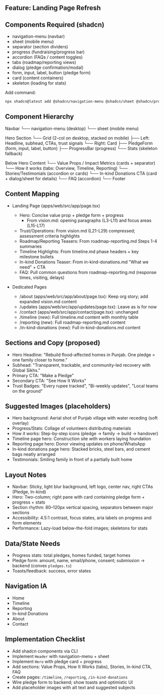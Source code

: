 ## Feature: Landing Page Refresh

## Components Required (shadcn)

- navigation-menu (navbar)
- sheet (mobile menu)
- separator (section dividers)
- progress (fundraising/progress bar)
- accordion (FAQs / content toggles)
- tabs (roadmap/reporting views)
- dialog (pledge confirmation/modal)
- form, input, label, button (pledge form)
- card (content containers)
- skeleton (loading for stats)

Add command:

```bash
npx shadcn@latest add @shadcn/navigation-menu @shadcn/sheet @shadcn/progress @shadcn/separator @shadcn/accordion @shadcn/tabs @shadcn/dialog
```

## Component Hierarchy

Navbar
└── navigation-menu (desktop)
└── sheet (mobile menu)

Hero Section
└── Grid (2-col on desktop, stacked on mobile)
├── Left: Headline, subhead, CTAs, trust signals
└── Right: Card
├── PledgeForm (form, input, label, button)
├── ProgressBar (progress)
└── Stats (skeleton fallback)

Below Hero Content
└── Value Props / Impact Metrics (cards + separator)
└── How it works (tabs: Overview, Timeline, Reporting)
└── Stories/Testimonials (accordion or cards)
└── In-kind Donations CTA (card + dialog/sheet for details)
└── FAQ (accordion)
└── Footer

## Content Mapping

- Landing Page (apps/web/src/app/page.tsx)

  - Hero: Concise value prop + pledge form + progress
    - From vision.md: opening paragraphs (L3-L11) and focus areas (L15-L17)
  - Trust/Operations: From vision.md (L21-L29) compressed; assessment criteria highlights
  - Roadmap/Reporting Teasers: From roadmap-reporting.md Steps 1-4 summaries
  - Timeline Highlights: From timeline.md phase headers + key milestone bullets
  - In-kind Donations Teaser: From in-kind-donations.md "What we need" + CTA
  - FAQ: Pull common questions from roadmap-reporting.md (response times, visiting, delays)

- Dedicated Pages
  - /about (apps/web/src/app/about/page.tsx): Keep org story; add expanded vision.md content
  - /updates (apps/web/src/app/updates/page.tsx): Leave as is for now
  - /contact (apps/web/src/app/contact/page.tsx): unchanged
  - /timeline (new): Full timeline.md content with monthly table
  - /reporting (new): Full roadmap-reporting.md content
  - /in-kind-donations (new): Full in-kind-donations.md content

## Sections and Copy (proposed)

- Hero Headline: "Rebuild flood-affected homes in Punjab. One pledge = one family closer to home."
- Subhead: "Transparent, trackable, and community-led recovery with Global Sikhs."
- Primary CTA: "Make a Pledge"
- Secondary CTA: "See How It Works"
- Trust Badges: "Every rupee tracked", "Bi-weekly updates", "Local teams on the ground"

## Suggested Images (placeholders)

- Hero background: Aerial shot of Punjab village with water receding (soft overlay)
- Progress/Stats: Collage of volunteers distributing materials
- How it works: Step-by-step icons (pledge → family → build → handover)
- Timeline page hero: Construction site with workers laying foundation
- Reporting page hero: Donor viewing updates on phone/WhatsApp
- In-kind donations page hero: Stacked bricks, steel bars, and cement bags neatly arranged
- Testimonials: Smiling family in front of a partially built home

## Layout Notes

- Navbar: Sticky, light blur background, left logo, center nav, right CTAs (Pledge, In-kind)
- Hero: Two-column; right pane with card containing pledge form + progress + stats
- Section rhythm: 80–120px vertical spacing, separators between major sections
- Accessibility: 4.5:1 contrast, focus states, aria labels on progress and form elements
- Performance: Lazy-load below-the-fold images; skeletons for stats

## Data/State Needs

- Progress stats: total pledges, homes funded, target homes
- Pledge form: amount, name, email/phone, consent; submission → backend (convex `pledges.ts`)
- Toasts/feedback: success, error states

## Navigation IA

- Home
- Timeline
- Reporting
- In-kind Donations
- About
- Contact

## Implementation Checklist

- Add shadcn components via CLI
- Implement `Header` with navigation-menu + sheet
- Implement `Hero` with pledge card + progress
- Add sections: Value Props, How It Works (tabs), Stories, In-kind CTA, FAQ
- Create pages: `/timeline`, `/reporting`, `/in-kind-donations`
- Wire pledge form to backend; show toasts and optimistic UI
- Add placeholder images with alt text and suggested subjects
